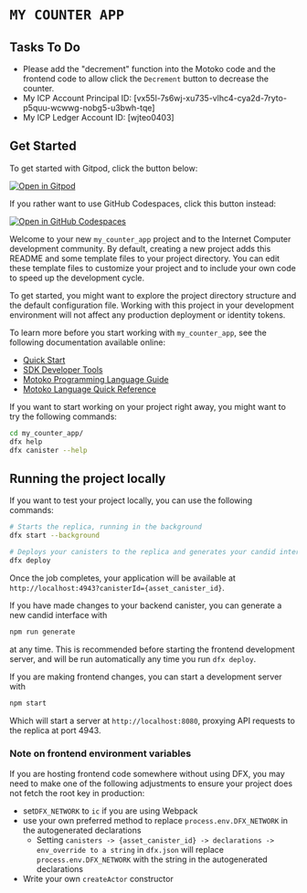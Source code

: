 # `MY COUNTER APP`

## Tasks To Do

- Please add the "decrement" function into the Motoko code and the frontend code to allow click the `Decrement` button to decrease the counter.
- My ICP Account Principal ID: [vx55l-7s6wj-xu735-vlhc4-cya2d-7ryto-p5quu-wcwwg-nobg5-u3bwh-tqe]
- My ICP Ledger Account ID: [wjteo0403]

## Get Started

To get started with Gitpod, click the button below:

[![Open in Gitpod](https://gitpod.io/button/open-in-gitpod.svg)](https://gitpod.io/#https://github.com/onimusya/my_counter_app)

If you rather want to use GitHub Codespaces, click this button instead:

[![Open in GitHub Codespaces](https://github.com/codespaces/badge.svg)](https://codespaces.new/onimusya/my_counter_app?quickstart=1)

Welcome to your new `my_counter_app` project and to the Internet Computer development community. By default, creating a new project adds this README and some template files to your project directory. You can edit these template files to customize your project and to include your own code to speed up the development cycle.

To get started, you might want to explore the project directory structure and the default configuration file. Working with this project in your development environment will not affect any production deployment or identity tokens.

To learn more before you start working with `my_counter_app`, see the following documentation available online:

- [Quick Start](https://internetcomputer.org/docs/current/developer-docs/setup/deploy-locally)
- [SDK Developer Tools](https://internetcomputer.org/docs/current/developer-docs/setup/install)
- [Motoko Programming Language Guide](https://internetcomputer.org/docs/current/motoko/main/motoko)
- [Motoko Language Quick Reference](https://internetcomputer.org/docs/current/motoko/main/language-manual)

If you want to start working on your project right away, you might want to try the following commands:

```bash
cd my_counter_app/
dfx help
dfx canister --help
```

## Running the project locally

If you want to test your project locally, you can use the following commands:

```bash
# Starts the replica, running in the background
dfx start --background

# Deploys your canisters to the replica and generates your candid interface
dfx deploy
```

Once the job completes, your application will be available at `http://localhost:4943?canisterId={asset_canister_id}`.

If you have made changes to your backend canister, you can generate a new candid interface with

```bash
npm run generate
```

at any time. This is recommended before starting the frontend development server, and will be run automatically any time you run `dfx deploy`.

If you are making frontend changes, you can start a development server with

```bash
npm start
```

Which will start a server at `http://localhost:8080`, proxying API requests to the replica at port 4943.

### Note on frontend environment variables

If you are hosting frontend code somewhere without using DFX, you may need to make one of the following adjustments to ensure your project does not fetch the root key in production:

- set`DFX_NETWORK` to `ic` if you are using Webpack
- use your own preferred method to replace `process.env.DFX_NETWORK` in the autogenerated declarations
  - Setting `canisters -> {asset_canister_id} -> declarations -> env_override to a string` in `dfx.json` will replace `process.env.DFX_NETWORK` with the string in the autogenerated declarations
- Write your own `createActor` constructor
